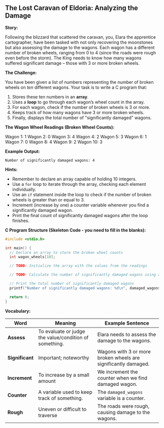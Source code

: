 ## The Lost Caravan of Eldoria: Analyzing the Damage

**Story:**

Following the blizzard that scattered the caravan, you, Elara the apprentice cartographer, have been tasked with not only recovering the moonstones but also assessing the damage to the wagons. Each wagon has a different number of broken wheels, ranging from 0 to 4 (since the roads were rough even before the storm). The King needs to know how many wagons suffered significant damage – those with 3 or more broken wheels.

**The Challenge:**

You have been given a list of numbers representing the number of broken wheels on *ten* different wagons. Your task is to write a C program that:

1.  Stores these ten numbers in an **array**.
2.  Uses a **loop** to go through each wagon’s wheel count in the array.
3.  For each wagon, check if the number of broken wheels is 3 or more.
4.  Keeps track of how many wagons have 3 or more broken wheels.
5.  Finally, displays the total number of "significantly damaged" wagons.

**The Wagon Wheel Readings (Broken Wheel Counts):**

Wagon 1: 1
Wagon 2: 0
Wagon 3: 4
Wagon 4: 2
Wagon 5: 3
Wagon 6: 1
Wagon 7: 0
Wagon 8: 4
Wagon 9: 2
Wagon 10: 3

**Example Output:**

```
Number of significantly damaged wagons: 4
```

**Hints:**

*   Remember to declare an array capable of holding 10 integers.
*   Use a `for` loop to iterate through the array, checking each element individually.
*   Use an `if` statement inside the loop to check if the number of broken wheels is greater than or equal to 3.
*   Increment (increase by one) a counter variable whenever you find a significantly damaged wagon.
*   Print the final count of significantly damaged wagons after the loop finishes.

**C Program Structure (Skeleton Code - you need to fill in the blanks):**

```c
#include <stdio.h>

int main() {
  // Declare an array to store the broken wheel counts
  int wagon_wheels[10];

  // TODO: Initialize the array with the values from the readings

  // TODO: Calculate the number of significantly damaged wagons using a loop

  // Print the total number of significantly damaged wagons
  printf("Number of significantly damaged wagons: %d\n", damaged_wagons);

  return 0;
}
```

**Vocabulary:**

| Word        | Meaning                                  | Example Sentence                                    |
| ----------- | ---------------------------------------- | --------------------------------------------------- |
| **Assess**    | To evaluate or judge the value/condition of something. | Elara needs to assess the damage to the wagons.  |
| **Significant** | Important; noteworthy                   | Wagons with 3 or more broken wheels are significantly damaged.|
| **Increment** | To increase by a small amount            | We increment the counter when we find damaged wagon. |
| **Counter**   | A variable used to keep track of something.  | The `damaged_wagons` variable is a counter.         |
| **Rough**      | Uneven or difficult to traverse        | The roads were rough, causing damage to the wagons.|
